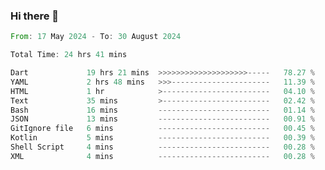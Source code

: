 ### Hi there 👋

<!--START_SECTION:waka-->

```rust
From: 17 May 2024 - To: 30 August 2024

Total Time: 24 hrs 41 mins

Dart             19 hrs 21 mins  >>>>>>>>>>>>>>>>>>>>-----   78.27 %
YAML             2 hrs 48 mins   >>>----------------------   11.39 %
HTML             1 hr            >------------------------   04.10 %
Text             35 mins         >------------------------   02.42 %
Bash             16 mins         -------------------------   01.14 %
JSON             13 mins         -------------------------   00.91 %
GitIgnore file   6 mins          -------------------------   00.45 %
Kotlin           5 mins          -------------------------   00.39 %
Shell Script     4 mins          -------------------------   00.28 %
XML              4 mins          -------------------------   00.28 %
```

<!--END_SECTION:waka-->

<!--
**simonyathi1/simonyathi1** is a ✨ _special_ ✨ repository because its `README.md` (this file) appears on your GitHub profile.

Here are some ideas to get you started:

- 🔭 I’m currently working on ...
- 🌱 I’m currently learning ...
- 👯 I’m looking to collaborate on ...
- 🤔 I’m looking for help with ...
- 💬 Ask me about ...
- 📫 How to reach me: ...
- 😄 Pronouns: ...
- ⚡ Fun fact: ...
-->

